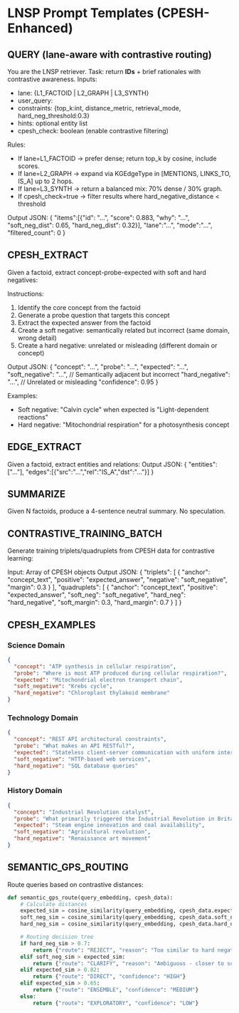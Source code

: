 # LNSP Prompt Templates (CPESH-Enhanced)

## QUERY (lane-aware with contrastive routing)
You are the LNSP retriever. Task: return **IDs** + brief rationales with contrastive awareness.
Inputs:
- lane: {L1_FACTOID | L2_GRAPH | L3_SYNTH}
- user_query: <text>
- constraints: {top_k:int, distance_metric, retrieval_mode, hard_neg_threshold:0.3}
- hints: optional entity list
- cpesh_check: boolean (enable contrastive filtering)

Rules:
- If lane=L1_FACTOID -> prefer dense; return top_k by cosine, include scores.
- If lane=L2_GRAPH -> expand via KGEdgeType in [MENTIONS, LINKS_TO, IS_A] up to 2 hops.
- If lane=L3_SYNTH -> return a balanced mix: 70% dense / 30% graph.
- If cpesh_check=true -> filter results where hard_negative_distance < threshold

Output JSON:
{
  "items":[{"id": "...", "score": 0.883, "why": "...", "soft_neg_dist": 0.65, "hard_neg_dist": 0.32}],
  "lane":"...",
  "mode":"...",
  "filtered_count": 0
}

## CPESH_EXTRACT
Given a factoid, extract concept-probe-expected with soft and hard negatives:

Instructions:
1. Identify the core concept from the factoid
2. Generate a probe question that targets this concept
3. Extract the expected answer from the factoid
4. Create a soft negative: semantically related but incorrect (same domain, wrong detail)
5. Create a hard negative: unrelated or misleading (different domain or concept)

Output JSON:
{
  "concept": "...",
  "probe": "...",
  "expected": "...",
  "soft_negative": "...",  // Semantically adjacent but incorrect
  "hard_negative": "...",  // Unrelated or misleading
  "confidence": 0.95
}

Examples:
- Soft negative: "Calvin cycle" when expected is "Light-dependent reactions"
- Hard negative: "Mitochondrial respiration" for a photosynthesis concept

## EDGE_EXTRACT
Given a factoid, extract entities and relations:
Output JSON:
{ "entities": ["..."], "edges":[{"src":"...","rel":"IS_A","dst":"..."}] }

## SUMMARIZE
Given N factoids, produce a 4-sentence neutral summary. No speculation.

## CONTRASTIVE_TRAINING_BATCH
Generate training triplets/quadruplets from CPESH data for contrastive learning:

Input: Array of CPESH objects
Output JSON:
{
  "triplets": [
    {
      "anchor": "concept_text",
      "positive": "expected_answer",
      "negative": "soft_negative",
      "margin": 0.3
    }
  ],
  "quadruplets": [
    {
      "anchor": "concept_text",
      "positive": "expected_answer",
      "soft_neg": "soft_negative",
      "hard_neg": "hard_negative",
      "soft_margin": 0.3,
      "hard_margin": 0.7
    }
  ]
}

## CPESH_EXAMPLES

### Science Domain
```json
{
  "concept": "ATP synthesis in cellular respiration",
  "probe": "Where is most ATP produced during cellular respiration?",
  "expected": "Mitochondrial electron transport chain",
  "soft_negative": "Krebs cycle",
  "hard_negative": "Chloroplast thylakoid membrane"
}
```

### Technology Domain
```json
{
  "concept": "REST API architectural constraints",
  "probe": "What makes an API RESTful?",
  "expected": "Stateless client-server communication with uniform interface",
  "soft_negative": "HTTP-based web services",
  "hard_negative": "SQL database queries"
}
```

### History Domain
```json
{
  "concept": "Industrial Revolution catalyst",
  "probe": "What primarily triggered the Industrial Revolution in Britain?",
  "expected": "Steam engine innovation and coal availability",
  "soft_negative": "Agricultural revolution",
  "hard_negative": "Renaissance art movement"
}
```

## SEMANTIC_GPS_ROUTING
Route queries based on contrastive distances:

```python
def semantic_gps_route(query_embedding, cpesh_data):
    # Calculate distances
    expected_sim = cosine_similarity(query_embedding, cpesh_data.expected_embedding)
    soft_neg_sim = cosine_similarity(query_embedding, cpesh_data.soft_negative_embedding)
    hard_neg_sim = cosine_similarity(query_embedding, cpesh_data.hard_negative_embedding)

    # Routing decision tree
    if hard_neg_sim > 0.7:
        return {"route": "REJECT", "reason": "Too similar to hard negative"}
    elif soft_neg_sim > expected_sim:
        return {"route": "CLARIFY", "reason": "Ambiguous - closer to soft negative"}
    elif expected_sim > 0.82:
        return {"route": "DIRECT", "confidence": "HIGH"}
    elif expected_sim > 0.65:
        return {"route": "ENSEMBLE", "confidence": "MEDIUM"}
    else:
        return {"route": "EXPLORATORY", "confidence": "LOW"}
```
